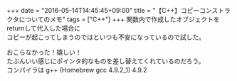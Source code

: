 +++
date = "2016-05-14T14:45:45+09:00"
title = "【C++】コピーコンストラクタについてのメモ"
tags = ["C++"]
+++
関数内で作成したオブジェクトをreturnして代入した場合に  
コピーが起こってしまうのではといつも不安になっているので試した。  

<script src="https://gist.github.com/zaburo-ch/d1f55b864bd005a5c9764f97c593306d.js"></script>

おこらなかった！嬉しい！  
たぶんいい感じにポインタ的なものを差し替えてくれているのだろう。  
コンパイラは g++ (Homebrew gcc 4.9.2_1) 4.9.2  
